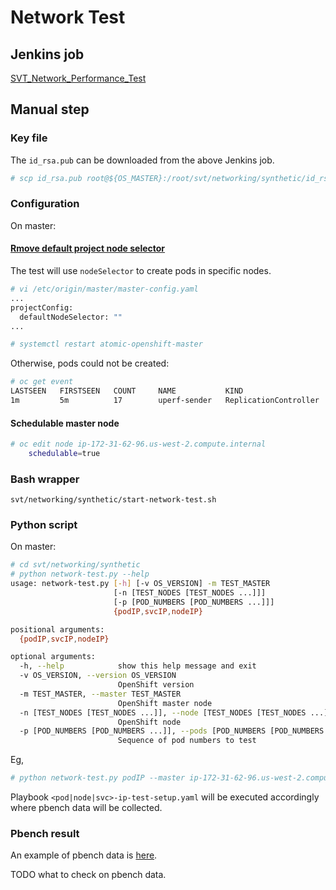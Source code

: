 # Network Test

## Jenkins job

[SVT_Network_Performance_Test](https://openshift-qe-jenkins.rhev-ci-vms.eng.rdu2.redhat.com/job/SVT_Network_Performance_Test/)


## Manual step

### Key file
The <code>id_rsa.pub</code> can be downloaded from the above Jenkins job.

```sh
# scp id_rsa.pub root@${OS_MASTER}:/root/svt/networking/synthetic/id_rsa.pub
```

### Configuration
On master:

#### [Rmove default project node selector](https://docs.openshift.org/latest/admin_guide/managing_projects.html#using-node-selectors)
The test will use <code>nodeSelector</code> to create pods in specific nodes.

```sh
# vi /etc/origin/master/master-config.yaml
...
projectConfig:
  defaultNodeSelector: ""
...

# systemctl restart atomic-openshift-master
```

Otherwise, pods could not be created:

```sh
# oc get event
LASTSEEN   FIRSTSEEN   COUNT     NAME           KIND                    SUBOBJECT   TYPE      REASON         SOURCE                   MESSAGE
1m         5m          17        uperf-sender   ReplicationController               Warning   FailedCreate   replication-controller   Error creating: pods "" is forbidden: pod node label selector conflicts with its project node label selector
```

#### Schedulable master node

```sh
# oc edit node ip-172-31-62-96.us-west-2.compute.internal
    schedulable=true
```

### Bash wrapper

<code>svt/networking/synthetic/start-network-test.sh</code>

### Python script

On master:

```sh
# cd svt/networking/synthetic
# python network-test.py --help
usage: network-test.py [-h] [-v OS_VERSION] -m TEST_MASTER
                       [-n [TEST_NODES [TEST_NODES ...]]]
                       [-p [POD_NUMBERS [POD_NUMBERS ...]]]
                       {podIP,svcIP,nodeIP}

positional arguments:
  {podIP,svcIP,nodeIP}

optional arguments:
  -h, --help            show this help message and exit
  -v OS_VERSION, --version OS_VERSION
                        OpenShift version
  -m TEST_MASTER, --master TEST_MASTER
                        OpenShift master node
  -n [TEST_NODES [TEST_NODES ...]], --node [TEST_NODES [TEST_NODES ...]]
                        OpenShift node
  -p [POD_NUMBERS [POD_NUMBERS ...]], --pods [POD_NUMBERS [POD_NUMBERS ...]]
                        Sequence of pod numbers to test
```

Eg,

```sh
# python network-test.py podIP --master ip-172-31-62-96.us-west-2.compute.internal --pods 1
```

Playbook <code>\<pod|node|svc\>-ip-test-setup.yaml</code> will be executed
accordingly where pbench data will be collected.

### Pbench result

An example of pbench data is [here](http://pbench.perf.lab.eng.bos.redhat.com/results/EC2::ip-172-31-62-96/).

TODO what to check on pbench data.